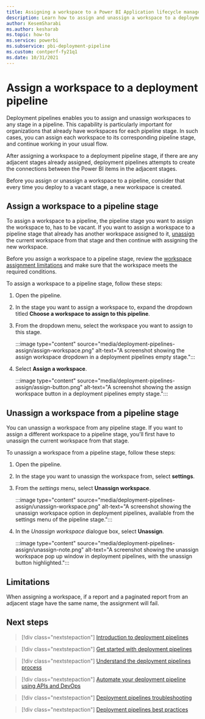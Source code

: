 ```yaml
---
title: Assigning a workspace to a Power BI Application lifecycle management (ALM) deployment pipeline 
description: Learn how to assign and unassign a workspace to a deployment pipeline, the Power BI Application lifecycle management (ALM) tool
author: KesemSharabi
ms.author: kesharab
ms.topic: how-to
ms.service: powerbi
ms.subservice: pbi-deployment-pipeline
ms.custom: contperf-fy21q1
ms.date: 10/31/2021
---
```


# Assign a workspace to a deployment pipeline

Deployment pipelines enables you to assign and unassign workspaces to any stage in a pipeline. This capability is particularly important for organizations that already have workspaces for each pipeline stage. In such cases, you can assign each workspace to its corresponding pipeline stage, and continue working in your usual flow.

After assigning a workspace to a deployment pipeline stage, if there are any adjacent stages already assigned, deployment pipelines attempts to create the connections between the Power BI items in the adjacent stages.

Before you assign or unassign a workspace to a pipeline, consider that every time you deploy to a vacant stage, a new workspace is created.

## Assign a workspace to a pipeline stage

To assign a workspace to a pipeline, the pipeline stage you want to assign the workspace to, has to be vacant. If you want to assign a workspace to a pipeline stage that already has another workspace assigned to it, [unassign](#unassign-a-workspace-from-a-pipeline-stage) the current workspace from that stage and then continue with assigning the new workspace.

Before you assign a workspace to a pipeline stage, review the [workspace assignment limitations](deployment-pipelines-get-started.md#workspace-assignment-limitations) and make sure that the workspace meets the required conditions.

To assign a workspace to a pipeline stage, follow these steps:

1. Open the pipeline.

2. In the stage you want to assign a workspace to, expand the dropdown titled **Choose a workspace to assign to this pipeline**.

3. From the dropdown menu, select the workspace you want to assign to this stage.

    :::image type="content" source="media/deployment-pipelines-assign/assign-workspace.png" alt-text="A screenshot showing the assign workspace dropdown in a deployment pipelines empty stage.":::

4. Select **Assign a workspace**.

    :::image type="content" source="media/deployment-pipelines-assign/assign-button.png" alt-text="A screenshot showing the assign workspace button in a deployment pipelines empty stage.":::

## Unassign a workspace from a pipeline stage

You can unassign a workspace from any pipeline stage. If you want to assign a different workspace to a pipeline stage, you'll first have to unassign the current workspace from that stage.

To unassign a workspace from a pipeline stage, follow these steps:

1. Open the pipeline.

2. In the stage you want to unassign the workspace from, select **settings**.

3. From the *settings* menu, select **Unassign workspace**.

    :::image type="content" source="media/deployment-pipelines-assign/unassign-workspace.png" alt-text="A screenshot showing the unassign workspace option in deployment pipelines, available from the settings menu of the pipeline stage.":::

4. In the *Unassign workspace* dialogue box, select **Unassign**.

    :::image type="content" source="media/deployment-pipelines-assign/unassign-note.png" alt-text="A screenshot showing the unassign workspace pop up window in deployment pipelines, with the unassign button highlighted.":::

## Limitations

When assigning a workspace, if a report and a paginated report from an adjacent stage have the same name, the assignment will fail.

## Next steps

>[!div class="nextstepaction"]
>[Introduction to deployment pipelines](deployment-pipelines-overview.md)

>[!div class="nextstepaction"]
>[Get started with deployment pipelines](deployment-pipelines-get-started.md)

>[!div class="nextstepaction"]
>[Understand the deployment pipelines process](deployment-pipelines-process.md)

>[!div class="nextstepaction"]
>[Automate your deployment pipeline using APIs and DevOps](deployment-pipelines-automation.md)

>[!div class="nextstepaction"]
>[Deployment pipelines troubleshooting](deployment-pipelines-troubleshooting.yml)

>[!div class="nextstepaction"]
>[Deployment pipelines best practices](deployment-pipelines-best-practices.md)

